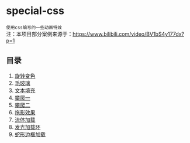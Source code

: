 # special-css

`使用css编写的一些动画特效`\
注：本项目部分案例来源于：https://www.bilibili.com/video/BV1bS4y177dx?p=1

## 目录

1.  [旋转变色](./旋转变色/README.md)
2.  [毛玻璃](./毛玻璃/README.md)
3.  [文本填充](./文本填充/README.md)
4.  [攀爬一](./攀爬一/README.md)
5.  [攀爬二](./攀爬二/README.md)
6.  [拖影效果](./拖影效果/README.md)
7.  [流体加载](./流体加载/README.md)
8.  [发光加载环](./发光渐变加载环/加载环.gif)
9.  [蛇形边框加载](./蛇形边框加载/README.md)
